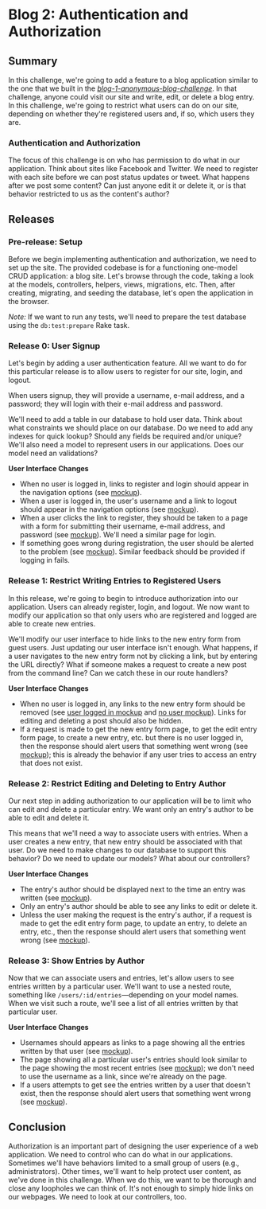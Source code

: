 # Blog 2: Authentication and Authorization

## Summary
In this challenge, we're going to add a feature to a blog application similar to the one that we built in the [*blog-1-anonymous-blog-challenge*][blog-1-challenge].  In that challenge, anyone could visit our site and write, edit, or delete a blog entry.  In this challenge, we're going to restrict what users can do on our site, depending on whether they're registered users and, if so, which users they are.

### Authentication and Authorization
The focus of this challenge is on who has permission to do what in our application.  Think about sites like Facebook and Twitter.  We need to register with each site before we can post status updates or tweet.  What happens after we post some content?  Can just anyone edit it or delete it, or is that behavior restricted to us as the content's author?


## Releases
### Pre-release: Setup
Before we begin implementing authentication and authorization, we need to set up the site.  The provided codebase is for a functioning one-model CRUD application:  a blog site.  Let's browse through the code, taking a look at the models, controllers, helpers, views, migrations, etc.  Then, after creating, migrating, and seeding the database, let's open the application in the browser.

*Note:* If we want to run any tests, we'll need to prepare the test database using the `db:test:prepare` Rake task.


### Release 0: User Signup
Let's begin by adding a user authentication feature.  All we want to do for this particular release is to allow users to register for our site, login, and logout.

When users signup, they will provide a username, e-mail address, and a password; they will login with their e-mail address and password.

We'll need to add a table in our database to hold user data.  Think about what constraints we should place on our database.  Do we need to add any indexes for quick lookup?  Should any fields be required and/or unique?  We'll also need a model to represent users in our applications.  Does our model need an validations?

**User Interface Changes**  
- When no user is logged in, links to register and login should appear in the navigation options (see [mockup](readme-assets/auth-nav-no-user.png)).
- When a user is logged in, the user's username and a link to logout should appear in the navigation options (see [mockup](readme-assets/auth-nav-user.png)).
- When a user clicks the link to register, they should be taken to a page with a form for submitting their username, e-mail address, and password (see [mockup](readme-assets/registration-form.png)).  We'll need a similar page for login.
- If something goes wrong during registration, the user should be alerted to the problem (see [mockup](readme-assets/registration-form-show-errors.png)).  Similar feedback should be provided if logging in fails.


### Release 1: Restrict Writing Entries to Registered Users
In this release, we're going to begin to introduce authorization into our application.  Users can already register, login, and logout.  We now want to modify our application so that only users who are registered and logged are able to create new entries.

We'll modify our user interface to hide links to the new entry form from guest users.  Just updating our user interface isn't enough.  What happens, if a user navigates to the new entry form not by clicking a link, but by entering the URL directly?  What if someone makes a request to create a new post from the command line?  Can we catch these in our route handlers?  

**User Interface Changes**  
- When no user is logged in, any links to the new entry form should be removed (see [user logged in mockup](readme-assets/auth-nav-user.png) and [no user mockup](readme-assets/no-user-no-link-to-form.png)).  Links for editing and deleting a post should also be hidden.
- If a request is made to get the new entry form page, to get the edit entry form page, to create a new entry, etc. but there is no user logged in, then the response should alert users that something went wrong (see [mockup](readme-assets/something-went-wrong.png)); this is already the behavior if any user tries to access an entry that does not exist.


### Release 2: Restrict Editing and Deleting to Entry Author
Our next step in adding authorization to our application will be to limit who can edit and delete a particular entry.  We want only an entry's author to be able to edit and delete it.

This means that we'll need a way to associate users with entries.  When a user creates a new entry, that new entry should be associated with that user.  Do we need to make changes to our database to support this behavior?  Do we need to update our models?  What about our controllers?

**User Interface Changes**
- The entry's author should be displayed next to the time an entry was written (see [mockup](readme-assets/index-show-author-username.png)).
- Only an entry's author should be able to see any links to edit or delete it.
- Unless the user making the request is the entry's author, if a request is made to get the edit entry form page, to update an entry, to delete an entry, etc., then the response should alert users that something went wrong (see [mockup](readme-assets/something-went-wrong.png)).


### Release 3: Show Entries by Author
Now that we can associate users and entries, let's allow users to see entries written by a particular user.  We'll want to use a nested route, something like `/users/:id/entries`—depending on your model names.  When we visit such a route, we'll see a list of all entries written by that particular user.


**User Interface Changes**
- Usernames should appears as links to a page showing all the entries written by that user (see [mockup](readme-assets/usernames-as-links.png)).
- The page showing all a particular user's entries should look similar to the page showing the most recent entries (see [mockup](readme-assets/user-entries.png)); we don't need to use the username as a link, since we're already on the page.
- If a users attempts to get see the entries written by a user that doesn't exist, then the response should alert users that something went wrong (see [mockup](readme-assets/something-went-wrong.png)).


## Conclusion
Authorization is an important part of designing the user experience of a web application.  We need to control who can do what in our applications.  Sometimes we'll have behaviors limited to a small group of users (e.g., administrators).  Other times, we'll want to help protect user content, as we've done in this challenge.  When we do this, we want to be thorough and close any loopholes we can think of.  It's not enough to simply hide links on our webpages.  We need to look at our controllers, too.

[blog-1-challenge]: ../../../blog-1-anonymous-blog-challenge